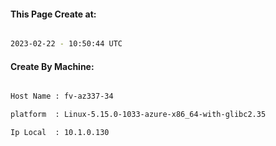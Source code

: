 
   
#### This Page Create at:

```bash

2023-02-22 - 10:50:44 UTC

```

#### Create By Machine:

```bash

Host Name : fv-az337-34

platform  : Linux-5.15.0-1033-azure-x86_64-with-glibc2.35

Ip Local  : 10.1.0.130

```

